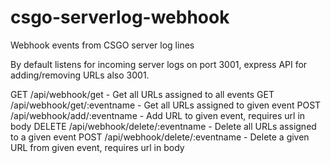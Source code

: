 # csgo-serverlog-webhook
Webhook events from CSGO server log lines

By default listens for incoming server logs on port 3001, express API for adding/removing URLs also 3001.

GET /api/webhook/get - Get all URLs assigned to all events
GET /api/webhook/get/:eventname - Get all URLs assigned to given event
POST /api/webhook/add/:eventname - Add URL to given event, requires url in body
DELETE /api/webhook/delete/:eventname - Delete all URLs assigned to a given event
POST /api/webhook/delete/:eventname - Delete a given URL from given event, requires url in body
